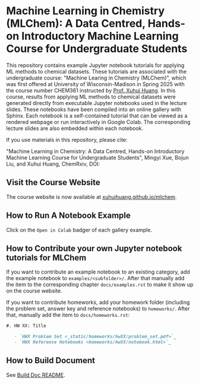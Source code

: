 # Machine Learning in Chemistry (MLChem): A Data Centred, Hands-on Introductory Machine Learning Course for Undergraduate Students

This repository contains example Jupyter notebook tutorials for applying ML methods to chemical datasets. These tutorials are associated with the undergraduate course: "Machine Learing in Chemistry (MLChem)", which was first offered at University of Wisconsin-Madison in Spring 2025 with the course number CHEM361 instructed by [Prof. Xuhui Huang](https://huang.chem.wisc.edu/). In this course, results from applying ML methods to chemical datasets were generated directly from executable Jupyter notebooks used in the lecture slides. These notebooks have been compiled into an online gallery with Sphinx. Each notebook is a self-contained tutorial that can be viewed as a rendered webpage or run interactively in Google Colab. The corresponding lecture slides are also embedded within each notebook.

If you use materials in this repository, please cite: 

"Machine Learning in Chemistry: A Data Centred, Hands-on Introductory Machine Learning Course for Undergraduate Students", Mingyi Xue, Bojun Liu, and Xuhui Huang, ChemRxiv, DOI:

## Visit the Course Website

The course website is now available at [xuhuihuang.github.io/mlchem](https://xuhuihuang.github.io/mlchem/html/index.html).

## How to Run A Notebook Example

Click on the `Open in Colab` badger of each gallery example.


## How to Contribute your own Jupyter notebook tutorials for MLChem 
If you want to contribute an example notebook to an existing category, add the example notebook to `examples/<subfolder>/`. After that manually add the item to the corresponding chapter `docs/examples.rst` to make it show up on the course website.


<!-- If you want to contribute lecture slides, add your pdf file to `lectures/`. After that, manually add the item to `docs/lectures.rst`:
```markdown
- `Chapter XX: Title <_static/lectures/newly_added.pdf>`_
``` -->

If you want to contribute homeworks, add your homework folder (including the problem set, answer key and reference notebooks) to `homeworks/`. After that, manually add the item to `docs/homeworks.rst`:
```markdown
#. HW XX: Title

   - `HWX Problem Set <_static/homeworks/hwXX/problem_set.pdf>`_
   - `HWX Reference Notebooks <homeworks/hwXX/notebook.html>`_
```


## How to Build Document

See [Build Doc README](./docs/README.md).
